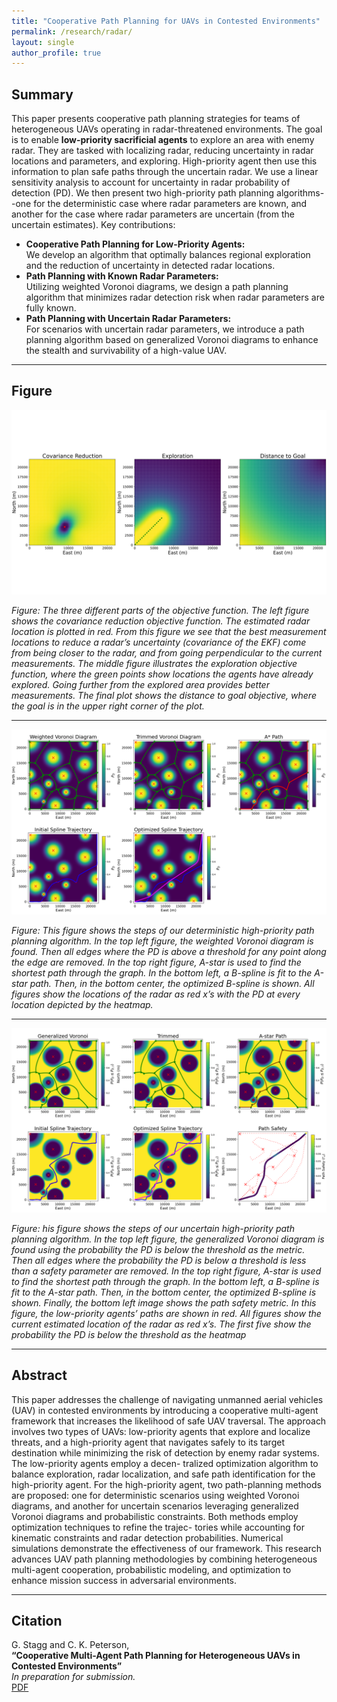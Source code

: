 ```yaml
---
title: "Cooperative Path Planning for UAVs in Contested Environments"
permalink: /research/radar/
layout: single
author_profile: true
---
```


## Summary

This paper presents cooperative path planning strategies for teams of heterogeneous UAVs operating in radar-threatened environments. The goal is to enable **low-priority sacrificial agents** to explore an area with enemy radar. They are tasked with localizing radar, reducing uncertainty in radar locations and parameters, and exploring. High-priority agent then use this information to plan safe paths through the uncertain radar. We use a linear sensitivity analysis to account for uncertainty in radar probability of detection (PD). We then present two high-priority path planning algorithms--one for the deterministic case where radar parameters are known, and another for the case where radar parameters are uncertain (from the uncertain estimates). 
Key contributions:
 - **Cooperative Path Planning for Low-Priority Agents:**  
  We develop an algorithm that optimally balances regional exploration and the reduction of uncertainty in detected radar locations.
- **Path Planning with Known Radar Parameters:**  
  Utilizing weighted Voronoi diagrams, we design a path planning algorithm that minimizes radar detection risk when radar parameters are fully known.
- **Path Planning with Uncertain Radar Parameters:**  
  For scenarios with uncertain radar parameters, we introduce a path planning algorithm based on generalized Voronoi diagrams to enhance the stealth and survivability of a high-value UAV.

---

## Figure

![Low-Priority Path Planning](/assets/images/lpp_objective.png)

*Figure: The three different parts of the objective function. The left figure shows the covariance reduction objective function. The
estimated radar location is plotted in red. From this figure we see that the best measurement locations to reduce a radar’s uncertainty (covariance of the EKF) come from being closer to the radar, and from going perpendicular to the current measurements. The middle figure illustrates the
exploration objective function, where the green points show locations the agents have already explored. Going further from the explored area provides
better measurements. The final plot shows the distance to goal objective, where the goal is in the upper right corner of the plot.*

---

![High-Priority Path Planning Known Radar Parameters](/assets/images/det_hpp.png)

*Figure: This figure shows the steps of our deterministic high-priority path planning algorithm. In the top left figure, the weighted Voronoi
diagram is found. Then all edges where the PD is above a threshold for any point along the edge are removed. In the top right figure, A-star is used to find the shortest path
through the graph. In the bottom left, a B-spline is fit to the A-star path. Then, in the bottom center, the optimized B-spline is shown. All figures show the
locations of the radar as red x’s with the PD at every location depicted by the heatmap.*

---

![High-Priority Path Planning Uncertain Radar Parameters](/assets/images/uncertain_hpp.png)

*Figure: his figure shows the steps of our uncertain high-priority path planning algorithm. In the top left figure, the generalized Voronoi diagram
is found using the probability the PD is below the threshold as the metric. Then all edges where the probability the PD is below a threshold is less than a safety parameter are removed. In the top right figure, A-star is used to find the
shortest path through the graph. In the bottom left, a B-spline is fit to the A-star path. Then, in the bottom center, the optimized B-spline is shown. Finally,
the bottom left image shows the path safety metric. In this figure, the low-priority agents’ paths are shown in red. All figures show the current estimated
location of the radar as red x’s. The first five show the probability the PD is below the threshold as the heatmap*

---

## Abstract
This paper addresses the challenge of navigating
unmanned aerial vehicles (UAV) in contested environments by
introducing a cooperative multi-agent framework that increases
the likelihood of safe UAV traversal. The approach involves two
types of UAVs: low-priority agents that explore and localize
threats, and a high-priority agent that navigates safely to its
target destination while minimizing the risk of detection by
enemy radar systems. The low-priority agents employ a decen-
tralized optimization algorithm to balance exploration, radar
localization, and safe path identification for the high-priority
agent. For the high-priority agent, two path-planning methods
are proposed: one for deterministic scenarios using weighted
Voronoi diagrams, and another for uncertain scenarios leveraging
generalized Voronoi diagrams and probabilistic constraints. Both
methods employ optimization techniques to refine the trajec-
tories while accounting for kinematic constraints and radar
detection probabilities. Numerical simulations demonstrate the
effectiveness of our framework. This research advances UAV path
planning methodologies by combining heterogeneous multi-agent
cooperation, probabilistic modeling, and optimization to enhance
mission success in adversarial environments.

---

## Citation

G. Stagg and C. K. Peterson,  
**“Cooperative Multi-Agent Path Planning for Heterogeneous UAVs in Contested Environments”**  
*In preparation for submission.*  
[PDF](/assets/files/radar-paper.pdf)

